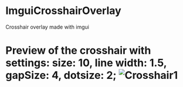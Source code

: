 # ImguiCrosshairOverlay
Crosshair overlay made with imgui

<h1>Preview of the crosshair with settings: size: 10, line width: 1.5, gapSize: 4, dotsize: 2;
<img src="https://i.imgur.com/Dc7ZcAT.png" alt="Crosshair1">
